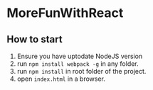 # MoreFunWithReact

## How to start

1. Ensure you have uptodate NodeJS version
2. run `npm install webpack -g` in any folder.
3. run `npm install` in root folder of the project.
4. open `index.html` in a browser.
